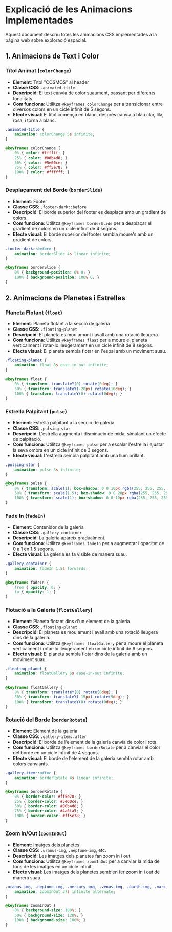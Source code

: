 <!-- filepath: explicacioAnimacions.md -->
# Explicació de les Animacions Implementades

Aquest document descriu totes les animacions CSS implementades a la pàgina web sobre exploració espacial.

## 1. Animacions de Text i Color

### Títol Animat (`colorChange`)
- **Element**: Títol "COSMOS" al header
- **Classe CSS**: `.animated-title`
- **Descripció**: El text canvia de color suaument, passant per diferents tonalitats.
- **Com funciona**: Utilitza `@keyframes colorChange` per a transicionar entre diversos colors en un cicle infinit de 5 segons.
- **Efecte visual**: El títol comença en blanc, després canvia a blau clar, lila, rosa, i torna a blanc.

```css
.animated-title {
    animation: colorChange 5s infinite;
}

@keyframes colorChange {
    0% { color: #ffffff; }
    25% { color: #00b4d8; }
    50% { color: #5e60ce; }
    75% { color: #ff5e78; }
    100% { color: #ffffff; }
}
```
### Desplaçament del Borde (`borderSlide`)
- **Element**: Footer
- **Classe CSS**: `.footer-dark::before`
- **Descripció**: El borde superior del footer es desplaça amb un gradient de colors.
- **Com funciona**: Utilitza `@keyframes borderSlide` per a desplaçar el gradient de colors en un cicle infinit de 4 segons.
- **Efecte visual**: El borde superior del footer sembla moure's amb un gradient de colors.

```css
.footer-dark::before {
    animation: borderSlide 4s linear infinite;
}

@keyframes borderSlide {
    0% { background-position: 0% 0; }
    100% { background-position: 100% 0; }
}
```

## 2. Animacions de Planetes i Estrelles

### Planeta Flotant (`float`)
- **Element**: Planeta flotant a la secció de galeria
- **Classe CSS**: `.floating-planet`
- **Descripció**: El planeta es mou amunt i avall amb una rotació lleugera.
- **Com funciona**: Utilitza `@keyframes float` per a moure el planeta verticalment i rotar-lo lleugerament en un cicle infinit de 8 segons.
- **Efecte visual**: El planeta sembla flotar en l'espai amb un moviment suau.

```css
.floating-planet {
    animation: float 8s ease-in-out infinite;
}

@keyframes float {
    0% { transform: translateY(0) rotate(0deg); }
    50% { transform: translateY(-20px) rotate(10deg); }
    100% { transform: translateY(0) rotate(0deg); }
}
```

### Estrella Palpitant (`pulse`)
- **Element**: Estrella palpitant a la secció de galeria
- **Classe CSS**: `.pulsing-star`
- **Descripció**: L'estrella augmenta i disminueix de mida, simulant un efecte de palpitació.
- **Com funciona**: Utilitza `@keyframes pulse` per a escalar l'estrella i ajustar la seva ombra en un cicle infinit de 3 segons.
- **Efecte visual**: L'estrella sembla palpitant amb una llum brillant.

```css
.pulsing-star {
    animation: pulse 3s infinite;
}

@keyframes pulse {
    0% { transform: scale(1); box-shadow: 0 0 10px rgba(255, 255, 255, 0.7); }
    50% { transform: scale(1.5); box-shadow: 0 0 20px rgba(255, 255, 255, 0.9), 0 0 40px rgba(255, 255, 255, 0.5); }
    100% { transform: scale(1); box-shadow: 0 0 10px rgba(255, 255, 255, 0.7); }
}
```

### Fade In (`fadeIn`)
- **Element**: Contenidor de la galeria
- **Classe CSS**: `.gallery-container`
- **Descripció**: La galeria apareix gradualment.
- **Com funciona**: Utilitza `@keyframes fadeIn` per a augmentar l'opacitat de 0 a 1 en 1.5 segons.
- **Efecte visual**: La galeria es fa visible de manera suau.

```css
.gallery-container {
    animation: fadeIn 1.5s forwards;
}

@keyframes fadeIn {
    from { opacity: 0; }
    to { opacity: 1; }
}
```

### Flotació a la Galeria (`floatGallery`)
- **Element**: Planeta flotant dins d'un element de la galeria
- **Classe CSS**: `.floating-planet`
- **Descripció**: El planeta es mou amunt i avall amb una rotació lleugera dins de la galeria.
- **Com funciona**: Utilitza `@keyframes floatGallery` per a moure el planeta verticalment i rotar-lo lleugerament en un cicle infinit de 6 segons.
- **Efecte visual**: El planeta sembla flotar dins de la galeria amb un moviment suau.

```css
.floating-planet {
    animation: floatGallery 6s ease-in-out infinite;
}

@keyframes floatGallery {
    0% { transform: translateY(0) rotate(0deg); }
    50% { transform: translateY(-15px) rotate(5deg); }
    100% { transform: translateY(0) rotate(0deg); }
}
```

### Rotació del Borde (`borderRotate`)
- **Element**: Element de la galeria
- **Classe CSS**: `.gallery-item::after`
- **Descripció**: El borde de l'element de la galeria canvia de color i rota.
- **Com funciona**: Utilitza `@keyframes borderRotate` per a canviar el color del borde en un cicle infinit de 4 segons.
- **Efecte visual**: El borde de l'element de la galeria sembla rotar amb colors canviants.

```css
.gallery-item::after {
    animation: borderRotate 4s linear infinite;
}

@keyframes borderRotate {
    0% { border-color: #ff5e78; }
    25% { border-color: #5e60ce; }
    50% { border-color: #00b4d8; }
    75% { border-color: #4a6fa5; }
    100% { border-color: #ff5e78; }
}
```

### Zoom In/Out (`zoomInOut`)
- **Element**: Imatges dels planetes
- **Classe CSS**: `.uranus-img`, `.neptune-img`, etc.
- **Descripció**: Les imatges dels planetes fan zoom in i out.
- **Com funciona**: Utilitza `@keyframes zoomInOut` per a canviar la mida de fons de les imatges en un cicle infinit.
- **Efecte visual**: Les imatges dels planetes semblen fer zoom in i out de manera suau.

```css
.uranus-img, .neptune-img, .mercury-img, .venus-img, .earth-img, .mars-img, .jupiter-img {
    animation: zoomInOut 37s infinite alternate;
}

@keyframes zoomInOut {
    0% { background-size: 100%; }
    50% { background-size: 120%; }
    100% { background-size: 100%; }
}
```


